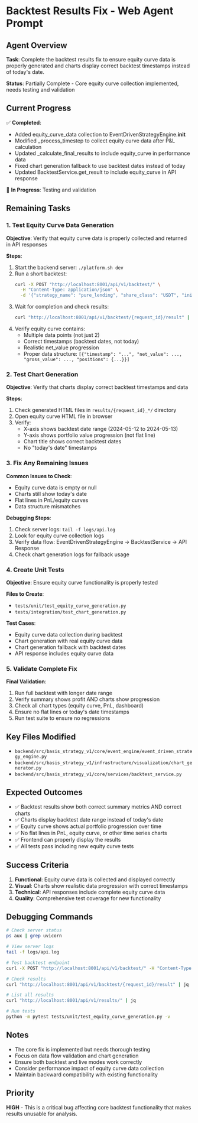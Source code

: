 # Backtest Results Fix - Web Agent Prompt

## Agent Overview
**Task**: Complete the backtest results fix to ensure equity curve data is properly generated and charts display correct backtest timestamps instead of today's date.

**Status**: Partially Complete - Core equity curve collection implemented, needs testing and validation

## Current Progress
✅ **Completed**:
- Added equity_curve_data collection to EventDrivenStrategyEngine.__init__
- Modified _process_timestep to collect equity curve data after P&L calculation
- Updated _calculate_final_results to include equity_curve in performance data
- Fixed chart generation fallback to use backtest dates instead of today
- Updated BacktestService.get_result to include equity_curve in API response

🔄 **In Progress**: Testing and validation

## Remaining Tasks

### 1. Test Equity Curve Data Generation
**Objective**: Verify that equity curve data is properly collected and returned in API responses

**Steps**:
1. Start the backend server: `./platform.sh dev`
2. Run a short backtest:
   ```bash
   curl -X POST "http://localhost:8001/api/v1/backtest/" \
     -H "Content-Type: application/json" \
     -d '{"strategy_name": "pure_lending", "share_class": "USDT", "initial_capital": 100000, "start_date": "2024-05-12T00:00:00Z", "end_date": "2024-05-13T00:00:00Z"}'
   ```
3. Wait for completion and check results:
   ```bash
   curl "http://localhost:8001/api/v1/backtest/{request_id}/result" | jq '.data.equity_curve'
   ```
4. Verify equity curve contains:
   - Multiple data points (not just 2)
   - Correct timestamps (backtest dates, not today)
   - Realistic net_value progression
   - Proper data structure: `[{"timestamp": "...", "net_value": ..., "gross_value": ..., "positions": {...}}]`

### 2. Test Chart Generation
**Objective**: Verify that charts display correct backtest timestamps and data

**Steps**:
1. Check generated HTML files in `results/{request_id}_*/` directory
2. Open equity curve HTML file in browser
3. Verify:
   - X-axis shows backtest date range (2024-05-12 to 2024-05-13)
   - Y-axis shows portfolio value progression (not flat line)
   - Chart title shows correct backtest dates
   - No "today's date" timestamps

### 3. Fix Any Remaining Issues
**Common Issues to Check**:
- Equity curve data is empty or null
- Charts still show today's date
- Flat lines in PnL/equity curves
- Data structure mismatches

**Debugging Steps**:
1. Check server logs: `tail -f logs/api.log`
2. Look for equity curve collection logs
3. Verify data flow: EventDrivenStrategyEngine → BacktestService → API Response
4. Check chart generation logs for fallback usage

### 4. Create Unit Tests
**Objective**: Ensure equity curve functionality is properly tested

**Files to Create**:
- `tests/unit/test_equity_curve_generation.py`
- `tests/integration/test_chart_generation.py`

**Test Cases**:
- Equity curve data collection during backtest
- Chart generation with real equity curve data
- Chart generation fallback with backtest dates
- API response includes equity curve data

### 5. Validate Complete Fix
**Final Validation**:
1. Run full backtest with longer date range
2. Verify summary shows profit AND charts show progression
3. Check all chart types (equity curve, PnL, dashboard)
4. Ensure no flat lines or today's date timestamps
5. Run test suite to ensure no regressions

## Key Files Modified
- `backend/src/basis_strategy_v1/core/event_engine/event_driven_strategy_engine.py`
- `backend/src/basis_strategy_v1/infrastructure/visualization/chart_generator.py`
- `backend/src/basis_strategy_v1/core/services/backtest_service.py`

## Expected Outcomes
- ✅ Backtest results show both correct summary metrics AND correct charts
- ✅ Charts display backtest date range instead of today's date
- ✅ Equity curve shows actual portfolio progression over time
- ✅ No flat lines in PnL, equity curve, or other time series charts
- ✅ Frontend can properly display the results
- ✅ All tests pass including new equity curve tests

## Success Criteria
1. **Functional**: Equity curve data is collected and displayed correctly
2. **Visual**: Charts show realistic data progression with correct timestamps
3. **Technical**: API responses include complete equity curve data
4. **Quality**: Comprehensive test coverage for new functionality

## Debugging Commands
```bash
# Check server status
ps aux | grep uvicorn

# View server logs
tail -f logs/api.log

# Test backtest endpoint
curl -X POST "http://localhost:8001/api/v1/backtest/" -H "Content-Type: application/json" -d '{"strategy_name": "pure_lending", "share_class": "USDT", "initial_capital": 100000, "start_date": "2024-05-12T00:00:00Z", "end_date": "2024-05-13T00:00:00Z"}'

# Check results
curl "http://localhost:8001/api/v1/backtest/{request_id}/result" | jq

# List all results
curl "http://localhost:8001/api/v1/results/" | jq

# Run tests
python -m pytest tests/unit/test_equity_curve_generation.py -v
```

## Notes
- The core fix is implemented but needs thorough testing
- Focus on data flow validation and chart generation
- Ensure both backtest and live modes work correctly
- Consider performance impact of equity curve data collection
- Maintain backward compatibility with existing functionality

## Priority
**HIGH** - This is a critical bug affecting core backtest functionality that makes results unusable for analysis.
